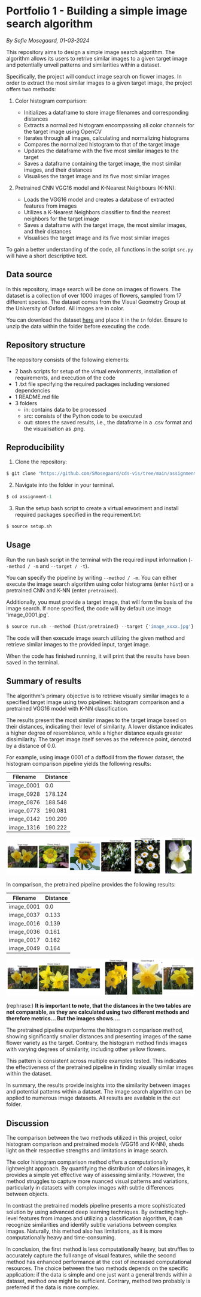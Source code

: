 # Portfolio 1 - Building a simple image search algorithm
*By Sofie Mosegaard, 01-03-2024*

This repository aims to design a simple image search algorithm. The algorithm allows its users to retrive similar images to a given target image and potentially unveil patterns and similarities within a dataset.

Specifically, the project will conduct image search on flower images. In order to extract the most similar images to a given target image, the project offers two methods:

1. Color histogram comparison:
    - Initializes a dataframe to store image filenames and corresponding distances
    - Extracts a normalized histogram encompassing all color channels for the target image using OpenCV
    - Iterates through all images, calculating and normalizing histograms
    - Compares the normalized histogram to that of the target image
    - Updates the dataframe with the five most similar images to the target
    - Saves a dataframe containing the target image, the most similar images, and their distances
    - Visualises the target image and its five most similar images

2. Pretrained CNN VGG16 model and K-Nearest Neighbours (K-NN):
    - Loads the VGG16 model and creates a database of extracted features from images
    - Utilizes a K-Nearest Neighbors classifier to find the nearest neighbors for the target image
    - Saves a dataframe with the target image, the most similar images, and their distances
    - Visualises the target image and its five most similar images

To gain a better understanding of the code, all functions in the script ```src.py``` will have a short descriptive text.

## Data source

In this repository, image search will be done on images of flowers. The dataset is a collection of over 1000 images of flowers, sampled from 17 different species. The dataset comes from the Visual Geometry Group at the University of Oxford. All images are in color.

You can download the dataset [here](https://www.robots.ox.ac.uk/~vgg/data/flowers/17/) and place it in the ```in``` folder. Ensure to unzip the data within the folder before executing the code.

## Repository structure

The repository consists of the following elements:

- 2 bash scripts for setup of the virtual environments, installation of requirements, and execution of the code
- 1 .txt file specifying the required packages including versioned dependencies
- 1 README.md file
- 3 folders
    - in: contains data to be processed
    - src: consists of the Python code to be executed
    - out: stores the saved results, i.e., the dataframe in a .csv format and the visualisation as .png.

## Reproducibility 

1.   Clone the repository:
```python
$ git clone "https://github.com/SMosegaard/cds-vis/tree/main/assignments/assignment-1"
```
2.  Navigate into the folder in your terminal.
```python
$ cd assignment-1
```
3.  Run the setup bash script to create a virtual envoriment and install required packages specified in the requirement.txt:
```python
$ source setup.sh
```

## Usage

Run the run bash script in the terminal with the required input information (```--method / -m``` and ```--target / -t```). 

You can specify the pipeline by writing ```--method / -m```. You can either execute the image search algorithm using color histograms (enter ```hist```) or a pretrained CNN and K-NN (enter ```pretrained```).

Additionally, you must provide a target image, that will form the basis of the image search. If none specified, the code will by default use image 'image_0001.jpg'.

```python
$ source run.sh --method {hist/pretrained} --target {'image_xxxx.jpg'}
```
The code will then execude image search utilizing the given method and retrieve similar images to the provided input, target image.

When the code has finished running, it will print that the results have been saved in the terminal.

## Summary of results

The algorithm's primary objective is to retrieve visually similar images to a specified target image using two pipelines: histogram comparison and a pretrained VGG16 model with K-NN classification.
 
The results present the most similar images to the target image based on their distances, indicating their level of similarity. A lower distance indicates a higher degree of resemblance, while a higher distance equals greater dissimilarity. The target image itself serves as the reference point, denoted by a distance of 0.0.

For example, using image 0001 of a daffodil from the flower dataset, the histogram comparison pipeline yields the following results:

|Filename|Distance
|---|---|
|image_0001|0.0|
|image_0928|178.124|
|image_0876|188.548|
|image_0773|190.081|
|image_0142|190.209|
|image_1316|190.222|

![Visualisation of results for the pretrained pipeline](https://github.com/SMosegaard/cds-vis/blob/main/assignments/assignment-1/out/target_closest_0001_hist.png)

In comparison, the pretrained pipeline provides the following results:

|Filename|Distance
|---|---|
|image_0001|0.0|
|image_0037|0.133|
|image_0016|0.139|
|image_0036|0.161|
|image_0017|0.162|
|image_0049|0.164|

![Visualisation of results for the pretrained pipeline](https://github.com/SMosegaard/cds-vis/blob/main/assignments/assignment-1/out/target_closest_0001_pretrained.png)

(rephrase:)
**It is important to note, that the distances in the two tables are not comparable, as they are calculated using two different methods and therefore metrics... But the images shows....**

The pretrained pipeline outperforms the histogram comparison method, showing significantly smaller distances and presenting images of the same flower variety as the target. Contrary, the histogram method finds images with varying degrees of similarity, including other yellow flowers.

This pattern is consistent across multiple examples tested. This indicates the effectiveness of the pretrained pipeline in finding visually similar images within the dataset.

In summary, the results provide insights into the similarity between images and potential patterns within a dataset. The image search algorithm can be applied to numerous image datasets. All results are available in the out folder.

## Discussion

The comparison between the two methods utilized in this project, color histogram comparison and pretrained models (VGG16 and K-NN), sheds light on their respective strengths and limitations in image search.

The color histogram comparison method offers a computationally lightweight approach. By quantifying the distribution of colors in images, it provides a simple yet effective way of assessing similarity. However, the method struggles to capture more nuanced visual patterns and variations, particularly in datasets with complex images with subtle differences between objects.

In contrast the pretrained models pipeline presents a more sophisticated solution by using advanced deep learning techniques. By extracting high-level features from images and utilizing a classification algorithm, it can recognize similarities and identify subtle variations between complex images. Naturally, this method also has limitations, as it is more computationally heavy and time-consuming.

In conclusion, the first method is less computationally heavy, but struffles to accurately capture the full range of visual features, while the second method has enhanced performance at the cost of increased computational resources. The choice between the two methods depends on the specific application: if the data is simple and one just want a general trends within a dataset, method one might be sufficient. Contrary, method two probably is preferred if the data is more complex.
